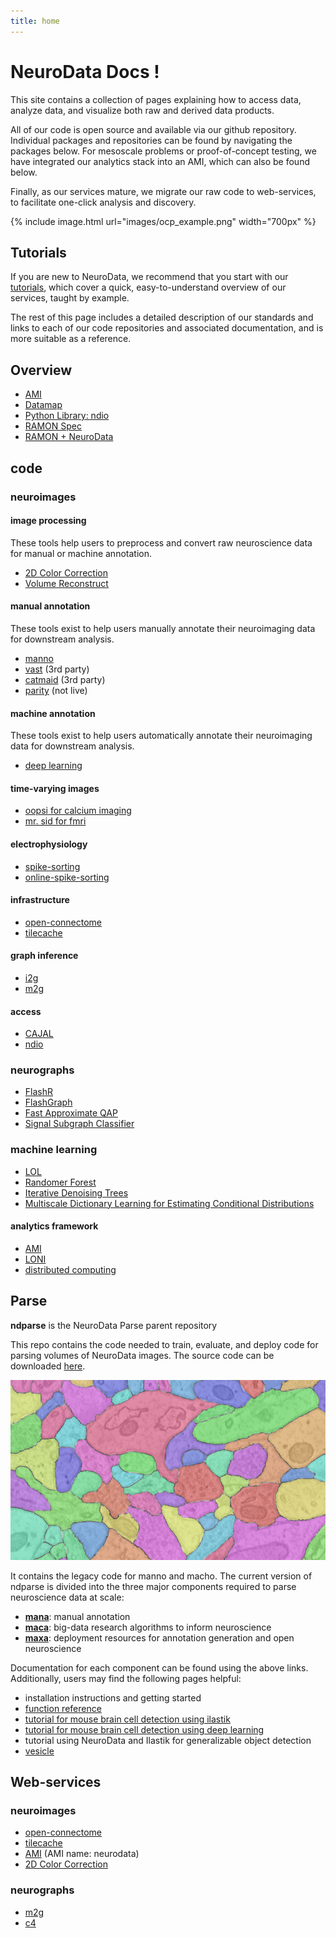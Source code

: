 ```yaml
---
title: home
---
```



# NeuroData Docs !

This site contains a collection of pages explaining how to access data, analyze data, and visualize both raw and derived data products.

All of our code is open source and available via our github repository. Individual packages and repositories can be found by navigating the packages below. For mesoscale problems or proof-of-concept testing, we have integrated our analytics stack into an AMI, which can also be found below.

Finally, as our services mature, we migrate our raw code to web-services, to facilitate one-click analysis and discovery.

{% include image.html url="images/ocp_example.png" width="700px" %}

## Tutorials

If you are new to NeuroData, we recommend that you start with our [tutorials](tutorials.html), which cover a quick, easy-to-understand overview of our services, taught by example.

The rest of this page includes a detailed description of our standards and links to each of our code repositories and associated documentation, and is more suitable as a reference.

## Overview

-   [AMI](ami.html)
-   [Datamap](datamap.html)
-   [Python Library: ndio](ndio/)
-   [RAMON Spec](ramon.html)
-   [RAMON + NeuroData](ramonnd.html)

## code

### neuroimages

#### image processing

These tools help users to preprocess and convert raw neuroscience data for
manual or machine annotation.

-   [2D Color Correction](https://github.com/openconnectome/dmg)
-   [Volume Reconstruct](https://github.com/openconnectome/AT-reconstruction-service)

#### manual annotation

These tools exist to help users manually annotate their neuroimaging data for
downstream analysis.

-   [manno](https://openconnectome.github.io/manno)
-   [vast](https://software.rc.fas.harvard.edu/lichtman/vast/) (3rd party)
-   [catmaid](http://fly.mpi-cbg.de/~saalfeld/catmaid/) (3rd party)
-   [parity](http://www.openconnecto.me/stem) (not live)

#### machine annotation

These tools exist to help users automatically annotate their neuroimaging data
for downstream analysis.

-   [deep learning](https://github.com/iscoe/coca)

#### time-varying images

-   [oopsi for calcium imaging](https://github.com/jovo/oopsi)
-   [mr. sid for fmri](https://github.com/shachen/PLDS/)

#### electrophysiology

-   [spike-sorting](https://github.com/jovo/spike-sorting)
-   [online-spike-sorting](https://github.com/decarlson/opass)

#### infrastructure

-   [open-connectome](http://openconnectome.github.io/open-connectome)
-   [tilecache](http://openconnectome.github.io/ocptilecache)

#### graph inference

-   [i2g](http://i2g.io)
-   [m2g](http://m2g.io)

#### access

-   [CAJAL](http://openconnectome.github.io/CAJAL)
-   [ndio](ndio/)

### neurographs

-   [FlashR](https://github.com/openconnectome/FlashR)
-   [FlashGraph](http://www.flashgraph.net/)
-   [Fast Approximate QAP](https://github.com/jovo/FastApproximateQAP)
-   [Signal Subgraph Classifier](https://github.com/jovo/signal-subgraph-classifier)

### machine learning

-   [LOL](https://github.com/jovo/LOL)
-   [Randomer Forest](https://github.com/ttomita/RandomerForest)
-   [Iterative Denoising Trees](https://github.com/youngser/behaviotypes)
-   [Multiscale Dictionary Learning for Estimating Conditional Distributions](https://github.com/jovo/conditional-density-estimation)

#### analytics framework

-   [AMI](ami.html)
-   [LONI](#)
-   [distributed computing](./overview/distributed_computing.html)

## Parse <a name="parse"></a>

**ndparse** is the NeuroData Parse parent repository

This repo contains the code needed to train, evaluate, and deploy code for parsing volumes of NeuroData images.  The source code can be downloaded [here](https://github.com/openconnectome/ndparse).

![ndod example](images/ndod/ndod_example.png)

It contains the legacy code for manno and macho.  The current version of ndparse is divided into the three major components required to parse neuroscience data at scale:

- [**mana**](mana.html):  manual annotation 
- [**maca**](maca.html): big-data research algorithms to inform neuroscience
- [**maxa**](maxa.html): deployment resources for annotation generation and open neuroscience 

Documentation for each component can be found using the above links.  Additionally, users may find the following pages helpful:

- installation instructions and getting started
- [function reference](http://docs.neurodata.io/ndod)
- [tutorial for mouse brain cell detection using ilastik](mbcd.html)
- [tutorial for mouse brain cell detection using deep learning](nddl.html)
- tutorial using NeuroData and Ilastik for generalizable object detection
- [vesicle](http://docs.neurodata.io/vesicle/)

Web-services
------------

### neuroimages

-   [open-connectome](http://openconnectome.github.io/open-connectome)
-   [tilecache](http://openconnectome.github.io/ocptilecache)
-   [AMI](http://aws.amazon.com) (AMI name: neurodata)
-   [2D Color Correction](https://github.com/openconnectome/dmg)

### neurographs

-   [m2g](http://m2g.io)
-   [c4](http://openconnecto.me/graph-services/c4/)
